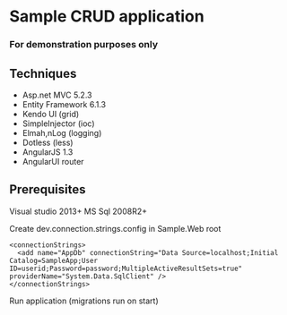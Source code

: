 # Sample CRUD application
### For demonstration purposes only

## Techniques
- Asp.net MVC 5.2.3
- Entity Framework 6.1.3
- Kendo UI (grid)
- SimpleInjector (ioc)
- Elmah,nLog (logging)
- Dotless (less)
- AngularJS 1.3
- AngularUI router

## Prerequisites
Visual studio 2013+
MS Sql 2008R2+

Create dev.connection.strings.config in Sample.Web root
```
<connectionStrings>
  <add name="AppDb" connectionString="Data Source=localhost;Initial Catalog=SampleApp;User ID=userid;Password=password;MultipleActiveResultSets=true" providerName="System.Data.SqlClient" />
</connectionStrings> 
```

Run application (migrations run on start)
